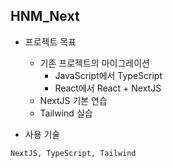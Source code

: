 ## HNM_Next

- 프로젝트 목표

  - 기존 프로젝트의 마이그레이션
    - JavaScript에서 TypeScript
    - React에서 React + NextJS
  - NextJS 기본 연습
  - Tailwind 실습

- 사용 기술

```
NextJS, TypeScript, Tailwind
```
